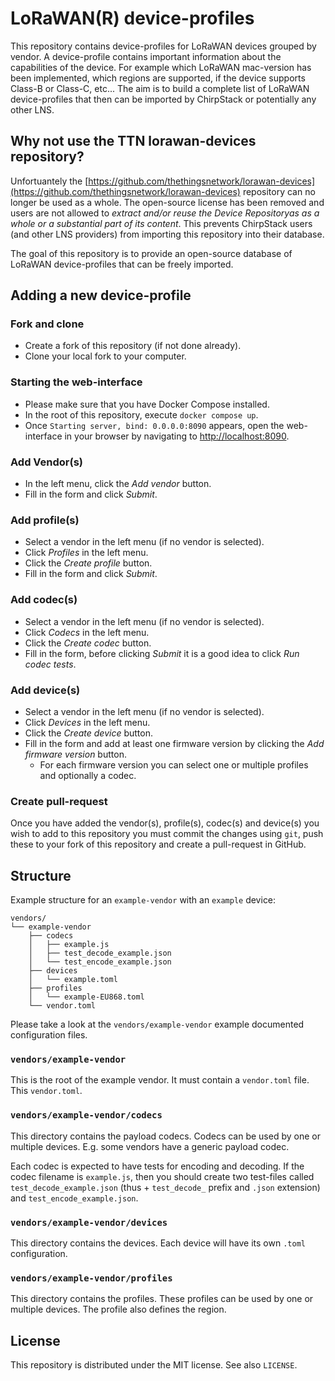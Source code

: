 # LoRaWAN(R) device-profiles

This repository contains device-profiles for LoRaWAN devices grouped by
vendor. A device-profile contains important information about the capabilities
of the device. For example which LoRaWAN mac-version has been implemented,
which regions are supported, if the device supports Class-B or Class-C, etc...
The aim is to build a complete list of LoRaWAN device-profiles that then can
be imported by ChirpStack or potentially any other LNS.

## Why not use the TTN lorawan-devices repository?

Unfortuantely the [https://github.com/thethingsnetwork/lorawan-devices](https://github.com/thethingsnetwork/lorawan-devices)
repository can no longer be used as a whole. The open-source license has been
removed and users are not allowed to _extract and/or reuse the Device Repositoryas
as a whole or a substantial part of its content_.
This prevents ChirpStack users (and other LNS providers) from importing this
repository into their database.

The goal of this repository is to provide an open-source database of LoRaWAN
device-profiles that can be freely imported.

## Adding a new device-profile

### Fork and clone

* Create a fork of this repository (if not done already).
* Clone your local fork to your computer.

### Starting the web-interface

* Please make sure that you have Docker Compose installed.
* In the root of this repository, execute `docker compose up`.
* Once `Starting server, bind: 0.0.0.0:8090` appears, open the web-interface in your browser by navigating to [http://localhost:8090](http://localhost:8090).

### Add Vendor(s)

* In the left menu, click the _Add vendor_ button.
* Fill in the form and click _Submit_.

### Add profile(s)

* Select a vendor in the left menu (if no vendor is selected).
* Click _Profiles_ in the left menu.
* Click the _Create profile_ button.
* Fill in the form and click _Submit_.

### Add codec(s)

* Select a vendor in the left menu (if no vendor is selected).
* Click _Codecs_ in the left menu.
* Click the _Create codec_ button.
* Fill in the form, before clicking _Submit_ it is a good idea to click _Run codec tests_.

### Add device(s)

* Select a vendor in the left menu (if no vendor is selected).
* Click _Devices_ in the left menu.
* Click the _Create device_ button.
* Fill in the form and add at least one firmware version by clicking the _Add firmware version_ button.
    * For each firmware version you can select one or multiple profiles and optionally a codec.

### Create pull-request

Once you have added the vendor(s), profile(s), codec(s) and device(s) you wish
to add to this repository you must commit the changes using `git`, push these
to your fork of this repository and create a pull-request in GitHub.

## Structure

Example structure for an `example-vendor` with an `example` device:

```
vendors/
└── example-vendor
    ├── codecs
    │   ├── example.js
    │   ├── test_decode_example.json
    │   └── test_encode_example.json
    ├── devices
    │   └── example.toml
    ├── profiles
    │   └── example-EU868.toml
    └── vendor.toml
```

Please take a look at the `vendors/example-vendor` example documented
configuration files.

### `vendors/example-vendor`

This is the root of the example vendor. It must contain a `vendor.toml`
file. This `vendor.toml`.

### `vendors/example-vendor/codecs`

This directory contains the payload codecs. Codecs can be used by one or
multiple devices. E.g. some vendors have a generic payload codec.

Each codec is expected to have tests for encoding and decoding. If the
codec filename is `example.js`, then you should create two test-files
called `test_decode_example.json` (thus + `test_decode_` prefix and `.json`
extension) and `test_encode_example.json`.

### `vendors/example-vendor/devices`

This directory contains the devices. Each device will have its own `.toml`
configuration.

### `vendors/example-vendor/profiles`

This directory contains the profiles. These profiles can be used by one
or multiple devices. The profile also defines the region.

## License

This repository is distributed under the MIT license. See also `LICENSE`.
